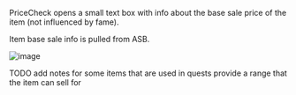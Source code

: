 PriceCheck opens a small text box with info about the base sale price of the item (not influenced by fame).

Item base sale info is pulled from ASB. 

![image](https://github.com/user-attachments/assets/d2563ad2-2286-455f-b6fa-1456a602150d)


TODO
add notes for some items that are used in quests
provide a range that the item can sell for


